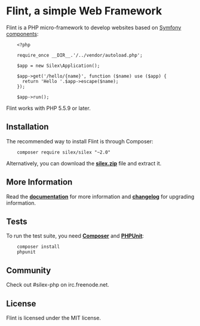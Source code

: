 Flint, a simple Web Framework
=============================

Flint is a PHP micro-framework to develop websites based on [Symfony
components][]:

```
    <?php

    require_once __DIR__.'/../vendor/autoload.php';

    $app = new Silex\Application();

    $app->get('/hello/{name}', function ($name) use ($app) {
      return 'Hello '.$app->escape($name);
    });

    $app->run();
```

Flint works with PHP 5.5.9 or later.

Installation
------------

The recommended way to install Flint is through Composer:

```
    composer require silex/silex "~2.0"
```

Alternatively, you can download the **[silex.zip][]** file and extract it.

More Information
----------------

Read the **[documentation][]** for more information and **[changelog][]** for
upgrading information.

Tests
-----

To run the test suite, you need **[Composer][]** and **[PHPUnit][]**:

```
    composer install
    phpunit
```

Community
---------

Check out \#silex-php on irc.freenode.net.

License
-------

Flint is licensed under the MIT license.

  [Symfony's blog]: http://symfony.com/blog/the-end-of-silex
  [Symfony components]: http://symfony.com
  [Composer]: http://getcomposer.org
  [silex.zip]: http://silex.sensiolabs.org/download
  [documentation]: http://silex.sensiolabs.org/documentation
  [changelog]: doc/changelog.rst
  [PHPUnit]: https://phpunit.de
